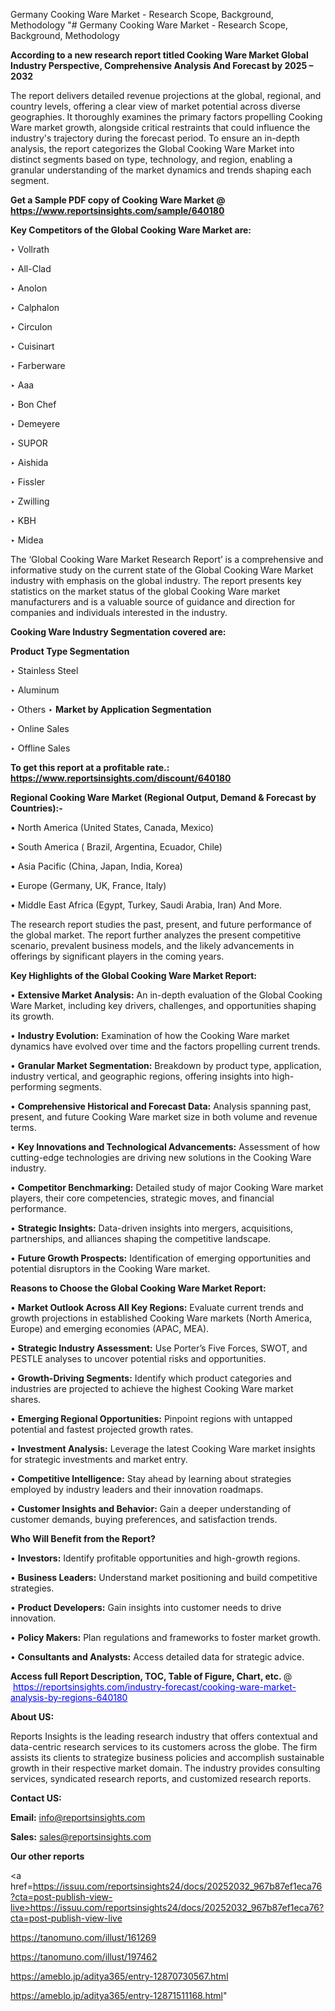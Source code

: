 Germany Cooking Ware Market - Research Scope, Background, Methodology
"# Germany Cooking Ware Market - Research Scope, Background, Methodology

<strong>According to a new research report titled Cooking Ware Market Global Industry Perspective, Comprehensive Analysis And Forecast by 2025 – 2032</strong>

The report delivers detailed revenue projections at the global, regional, and country levels, offering a clear view of market potential across diverse geographies. It thoroughly examines the primary factors propelling Cooking Ware market growth, alongside critical restraints that could influence the industry's trajectory during the forecast period. To ensure an in-depth analysis, the report categorizes the Global Cooking Ware Market into distinct segments based on type, technology, and region, enabling a granular understanding of the market dynamics and trends shaping each segment.

<strong>Get a Sample PDF copy of Cooking Ware Market </strong><strong>@<a href=https://www.reportsinsights.com/sample/640180 style=color:#0000ff;> https://www.reportsinsights.com/sample/640180</a></strong></font>

<strong>Key Competitors of the Global Cooking Ware Market are:</strong>

‣ Vollrath

‣ All-Clad

‣ Anolon

‣ Calphalon

‣ Circulon

‣ Cuisinart

‣ Farberware

‣ Aaa

‣ Bon Chef

‣ Demeyere

‣ SUPOR

‣ Aishida

‣ Fissler

‣ Zwilling

‣ KBH

‣ Midea

The ‘Global Cooking Ware Market Research Report’ is a comprehensive and informative study on the current state of the Global Cooking Ware Market industry with emphasis on the global industry. The report presents key statistics on the market status of the global Cooking Ware market manufacturers and is a valuable source of guidance and direction for companies and individuals interested in the industry.

<strong>Cooking Ware Industry Segmentation covered are:</strong>

<strong>Product Type Segmentation</strong>

‣ Stainless Steel

‣ Aluminum

‣ Others
‣ 
<strong>Market by Application Segmentation</strong>

‣ Online Sales

‣ Offline Sales

<strong>To get this report at a profitable rate.: <a href=https://www.reportsinsights.com/discount/640180 style=color:#0000ff;>https://www.reportsinsights.com/discount/640180</a></strong></font>

<strong>Regional Cooking Ware Market (Regional Output, Demand &amp; Forecast by Countries):-</strong>

• North America (United States, Canada, Mexico)

• South America ( Brazil, Argentina, Ecuador, Chile)

• Asia Pacific (China, Japan, India, Korea)

• Europe (Germany, UK, France, Italy)

• Middle East Africa (Egypt, Turkey, Saudi Arabia, Iran) And More.

The research report studies the past, present, and future performance of the global market. The report further analyzes the present competitive scenario, prevalent business models, and the likely advancements in offerings by significant players in the coming years.

<strong>Key Highlights of the Global Cooking Ware Market Report:</strong>

• <strong>Extensive Market Analysis:</strong> An in-depth evaluation of the Global Cooking Ware Market, including key drivers, challenges, and opportunities shaping its growth.

• <strong>Industry Evolution:</strong> Examination of how the Cooking Ware market dynamics have evolved over time and the factors propelling current trends.

• <strong>Granular Market Segmentation:</strong> Breakdown by product type, application, industry vertical, and geographic regions, offering insights into high-performing segments.

• <strong>Comprehensive Historical and Forecast Data:</strong> Analysis spanning past, present, and future Cooking Ware market size in both volume and revenue terms.

• <strong>Key Innovations and Technological Advancements:</strong> Assessment of how cutting-edge technologies are driving new solutions in the Cooking Ware industry.

• <strong>Competitor Benchmarking:</strong> Detailed study of major Cooking Ware market players, their core competencies, strategic moves, and financial performance.

• <strong>Strategic Insights:</strong> Data-driven insights into mergers, acquisitions, partnerships, and alliances shaping the competitive landscape.

• <strong>Future Growth Prospects:</strong> Identification of emerging opportunities and potential disruptors in the Cooking Ware market.

<strong>Reasons to Choose the Global Cooking Ware Market Report:</strong>

• <strong>Market Outlook Across All Key Regions:</strong> Evaluate current trends and growth projections in established Cooking Ware markets (North America, Europe) and emerging economies (APAC, MEA).

• <strong>Strategic Industry Assessment:</strong> Use Porter’s Five Forces, SWOT, and PESTLE analyses to uncover potential risks and opportunities.

• <strong>Growth-Driving Segments:</strong> Identify which product categories and industries are projected to achieve the highest Cooking Ware market shares.

• <strong>Emerging Regional Opportunities:</strong> Pinpoint regions with untapped potential and fastest projected growth rates.

• <strong>Investment Analysis:</strong> Leverage the latest Cooking Ware market insights for strategic investments and market entry.

• <strong>Competitive Intelligence:</strong> Stay ahead by learning about strategies employed by industry leaders and their innovation roadmaps.

• <strong>Customer Insights and Behavior:</strong> Gain a deeper understanding of customer demands, buying preferences, and satisfaction trends.

<strong>Who Will Benefit from the Report?</strong>

• <strong>Investors:</strong> Identify profitable opportunities and high-growth regions.

• <strong>Business Leaders:</strong> Understand market positioning and build competitive strategies.

• <strong>Product Developers:</strong> Gain insights into customer needs to drive innovation.

• <strong>Policy Makers:</strong> Plan regulations and frameworks to foster market growth.

• <strong>Consultants and Analysts:</strong> Access detailed data for strategic advice.
</ul>
<strong>Access full Report Description, TOC, Table of Figure, Chart, etc. </strong>@  <a href=https://reportsinsights.com/industry-forecast/cooking-ware-market-analysis-by-regions-640180 style=color:#0000ff;>https://reportsinsights.com/industry-forecast/cooking-ware-market-analysis-by-regions-640180</a></font>

<strong><strong>About US</strong>:</strong>

Reports Insights is the leading research industry that offers contextual and data-centric research services to its customers across the globe. The firm assists its clients to strategize business policies and accomplish sustainable growth in their respective market domain. The industry provides consulting services, syndicated research reports, and customized research reports.

<strong>Contact US:</strong>

<p class=""""><b>Email:</b> <a href=mailto:info@reportsinsights.com>info@reportsinsights.com</a></p>
<p class=""""><b>Sales:</b> <a href=mailto:sales@reportsinsights.com>sales@reportsinsights.com</a></p>

<strong>Our other reports</strong>

<a href=https://issuu.com/reportsinsights24/docs/20252032_967b87ef1eca76?cta=post-publish-view-live>https://issuu.com/reportsinsights24/docs/20252032_967b87ef1eca76?cta=post-publish-view-live</a>

<a href=https://tanomuno.com/illust/161269>https://tanomuno.com/illust/161269</a>

<a href=https://tanomuno.com/illust/197462>https://tanomuno.com/illust/197462</a>

<a href=https://ameblo.jp/aditya365/entry-12870730567.html>https://ameblo.jp/aditya365/entry-12870730567.html</a>

<a href=https://ameblo.jp/aditya365/entry-12871511168.html>https://ameblo.jp/aditya365/entry-12871511168.html</a>"
